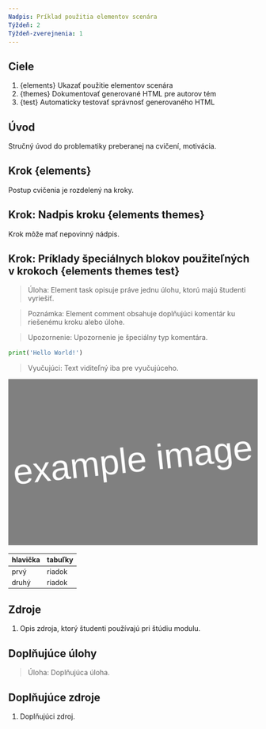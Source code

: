 ```yaml
---
Nadpis: Príklad použitia elementov scenára
Týždeň: 2
Týždeň-zverejnenia: 1
---
```


## Ciele

1. {elements} Ukazať použitie elementov scenára
2. {themes} Dokumentovať generované HTML pre autorov tém
3. {test} Automaticky testovať správnosť generovaného HTML

## Úvod

Stručný úvod do problematiky preberanej na cvičení, motivácia.

## Krok {elements}

Postup cvičenia je rozdelený na kroky.

## Krok: Nadpis kroku {elements themes}

Krok môže mať nepovinný nádpis.

## Krok: Príklady špeciálnych blokov použiteľných v krokoch {elements themes test}

> Úloha:
> Element task opisuje práve jednu úlohu, ktorú majú študenti vyriešiť.

> Poznámka:
> Element comment obsahuje doplňujúci komentár ku riešenému kroku alebo úlohe.

> Upozornenie:
> Upozornenie je špeciálny typ komentára.

```python
print('Hello World!')
```

> Vyučujúci:
> Text viditeľný iba pre vyučujúceho.

![Popis obrázka](images/example-image.svg)

hlavička | tabuľky
---------|--------
prvý     | riadok
druhý    | riadok

## Zdroje

1. Opis zdroja, ktorý študenti používajú pri štúdiu modulu.

## Doplňujúce úlohy

> Úloha:
> Doplňujúca úloha.

## Doplňujúce zdroje

1. Doplňujúci zdroj.
